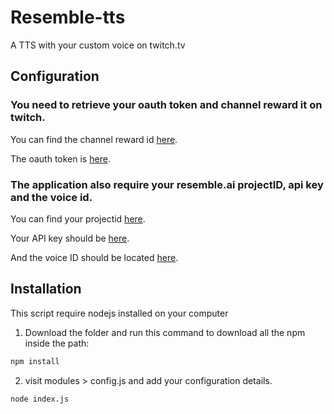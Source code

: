 # Resemble-tts
A TTS with your custom voice on twitch.tv

## Configuration

### You need to retrieve your oauth token and channel reward it on twitch. 

You can find the channel reward id [here](https://www.instafluff.tv/TwitchCustomRewardID/?channel=YOURTWITCHCHANNEL). 

The oauth token is [here](https://twitchapps.com/tmi/). 

### The application also require your resemble.ai projectID, api key and the voice id.

You can find your projectid [here](https://app.resemble.ai/projects). 

Your API key should be [here](https://app.resemble.ai/account/api).

And the voice ID should be located [here](https://app.resemble.ai/voices). 

## Installation
This script require nodejs installed on your computer

1. Download the folder and run this command to download all the npm inside the path:
```bash
npm install
```
2. visit modules > config.js and add your configuration details. 
```bash
node index.js
```
